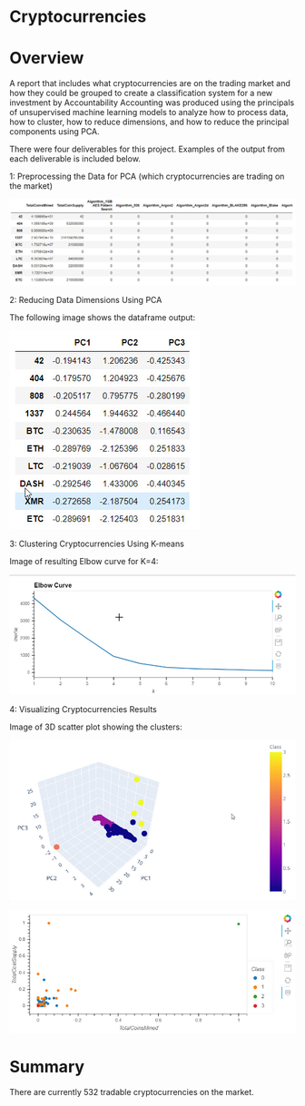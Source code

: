 # Cryptocurrencies

# Overview 
A report that includes what cryptocurrencies are on the trading market and how they could be grouped to create a classification system for a new investment by Accountability Accounting was produced using the principals of unsupervised machine learning models to analyze how to process data, how to cluster, how to reduce dimensions, and how to reduce the principal components using PCA.

There were four deliverables for this project. Examples of the output from each deliverable is included below. 

1: Preprocessing the Data for PCA (which cryptocurrencies are trading on the market)

![](images//D1.jpg)

2: Reducing Data Dimensions Using PCA 

The following image shows the dataframe output: 

![](images//D2.jpg)

3: Clustering Cryptocurrencies Using K-means 

Image of resulting Elbow curve for K=4:

![](images//elbow.jpg)

4: Visualizing Cryptocurrencies Results

Image of 3D scatter plot showing the clusters:

![](images//3D.jpg)

![](images//plot.jpg)

#  Summary

There are currently 532 tradable cryptocurrencies on the market. 


